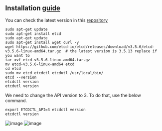 ## Installation [guide](https://linuxconfig.org/how-to-install-etcd-on-ubuntu)

You can check the latest version in this [repository](https://github.com/etcd-io/etcd/releases/)

```
sudo apt-get update
sudo apt-get install etcd
sudo apt-get update
sudo apt-get install wget curl -y
wget https://github.com/etcd-io/etcd/releases/download/v3.5.6/etcd-v3.5.6-linux-amd64.tar.gz  # the latest version is 3.5.13 replace if you want to
tar xvf etcd-v3.5.6-linux-amd64.tar.gz
mv etcd-v3.5.6-linux-amd64 etcd
cd etcd
sudo mv etcd etcdctl etcdutl /usr/local/bin/
etcd --version
etcdctl version
etcdutl version
```
We need to change the API version to 3. To do that, use the below command.

```
export ETCDCTL_API=3 etcdctl version
etcdctl version
```
![image](https://github.com/sayanalokesh/kubernetes_CKA/assets/105637305/4be0d8a5-2ad1-4234-a99e-780f159a0959)
![image](https://github.com/sayanalokesh/kubernetes_CKA/assets/105637305/d4b19e82-173c-40e9-b696-c71f89f4a032)

